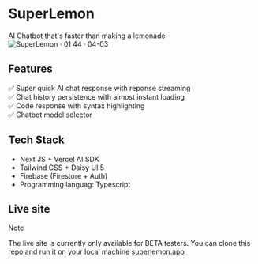 # SuperLemon
AI Chatbot that's faster than making a lemonade
![SuperLemon · 01 44 · 04-03](https://github.com/user-attachments/assets/06ff920c-6ceb-4d11-92f0-52427a17098c)

## Features
✅ Super quick AI chat response with reponse streaming <br>
✅ Chat history persistence with almost instant loading <br>
✅ Code response with syntax highlighting <br>
✅ Chatbot model selector <br>

## Tech Stack
- Next JS + Vercel AI SDK
- Tailwind CSS + Daisy UI 5
- Firebase (Firestore + Auth)
- Programming languag: Typescript

## Live site
> [!NOTE]  
> The live site is currently only available for BETA testers.
> You can clone this repo and run it on your local machine 
[superlemon.app](https://superlemon.app)
